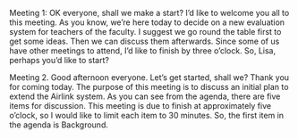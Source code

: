Meeting 1: OK everyone, shall we make a start? I’d like to welcome you all to this meeting. As you know, we’re
here today to decide on a new evaluation system for teachers of the faculty. I suggest we go round the table first
to get some ideas. Then we can discuss them afterwards. Since some of us have other meetings to attend, I’d like
to finish by three o’clock. So, Lisa, perhaps you’d like to start?

Meeting 2. Good afternoon everyone. Let’s get started, shall we? Thank you for coming today. The purpose of this
meeting is to discuss an initial plan to extend the Airlink system. As you can see from the agenda, there are five
items for discussion. This meeting is due to finish at approximately five o’clock, so I would like to limit each item to
30 minutes. So, the first item in the agenda is Background.